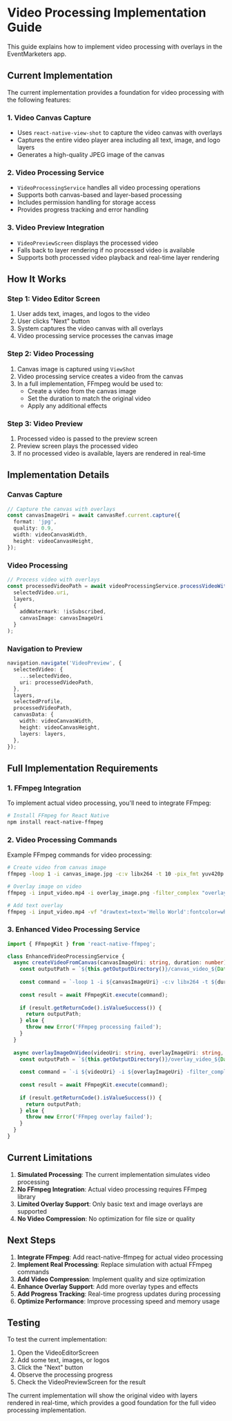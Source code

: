 # Video Processing Implementation Guide

This guide explains how to implement video processing with overlays in the EventMarketers app.

## Current Implementation

The current implementation provides a foundation for video processing with the following features:

### 1. Video Canvas Capture
- Uses `react-native-view-shot` to capture the video canvas with overlays
- Captures the entire video player area including all text, image, and logo layers
- Generates a high-quality JPEG image of the canvas

### 2. Video Processing Service
- `VideoProcessingService` handles all video processing operations
- Supports both canvas-based and layer-based processing
- Includes permission handling for storage access
- Provides progress tracking and error handling

### 3. Video Preview Integration
- `VideoPreviewScreen` displays the processed video
- Falls back to layer rendering if no processed video is available
- Supports both processed video playback and real-time layer rendering

## How It Works

### Step 1: Video Editor Screen
1. User adds text, images, and logos to the video
2. User clicks "Next" button
3. System captures the video canvas with all overlays
4. Video processing service processes the canvas image

### Step 2: Video Processing
1. Canvas image is captured using `ViewShot`
2. Video processing service creates a video from the canvas
3. In a full implementation, FFmpeg would be used to:
   - Create a video from the canvas image
   - Set the duration to match the original video
   - Apply any additional effects

### Step 3: Video Preview
1. Processed video is passed to the preview screen
2. Preview screen plays the processed video
3. If no processed video is available, layers are rendered in real-time

## Implementation Details

### Canvas Capture
```typescript
// Capture the canvas with overlays
const canvasImageUri = await canvasRef.current.capture({
  format: 'jpg',
  quality: 0.9,
  width: videoCanvasWidth,
  height: videoCanvasHeight,
});
```

### Video Processing
```typescript
// Process video with overlays
const processedVideoPath = await videoProcessingService.processVideoWithOverlays(
  selectedVideo.uri,
  layers,
  { 
    addWatermark: !isSubscribed,
    canvasImage: canvasImageUri
  }
);
```

### Navigation to Preview
```typescript
navigation.navigate('VideoPreview', {
  selectedVideo: {
    ...selectedVideo,
    uri: processedVideoPath,
  },
  layers,
  selectedProfile,
  processedVideoPath,
  canvasData: {
    width: videoCanvasWidth,
    height: videoCanvasHeight,
    layers: layers,
  },
});
```

## Full Implementation Requirements

### 1. FFmpeg Integration
To implement actual video processing, you'll need to integrate FFmpeg:

```bash
# Install FFmpeg for React Native
npm install react-native-ffmpeg
```

### 2. Video Processing Commands
Example FFmpeg commands for video processing:

```bash
# Create video from canvas image
ffmpeg -loop 1 -i canvas_image.jpg -c:v libx264 -t 10 -pix_fmt yuv420p output.mp4

# Overlay image on video
ffmpeg -i input_video.mp4 -i overlay_image.png -filter_complex "overlay=10:10" output.mp4

# Add text overlay
ffmpeg -i input_video.mp4 -vf "drawtext=text='Hello World':fontcolor=white:fontsize=24:x=10:y=10" output.mp4
```

### 3. Enhanced Video Processing Service
```typescript
import { FFmpegKit } from 'react-native-ffmpeg';

class EnhancedVideoProcessingService {
  async createVideoFromCanvas(canvasImageUri: string, duration: number): Promise<string> {
    const outputPath = `${this.getOutputDirectory()}/canvas_video_${Date.now()}.mp4`;
    
    const command = `-loop 1 -i ${canvasImageUri} -c:v libx264 -t ${duration} -pix_fmt yuv420p ${outputPath}`;
    
    const result = await FFmpegKit.execute(command);
    
    if (result.getReturnCode().isValueSuccess()) {
      return outputPath;
    } else {
      throw new Error('FFmpeg processing failed');
    }
  }
  
  async overlayImageOnVideo(videoUri: string, overlayImageUri: string, position: {x: number, y: number}): Promise<string> {
    const outputPath = `${this.getOutputDirectory()}/overlay_video_${Date.now()}.mp4`;
    
    const command = `-i ${videoUri} -i ${overlayImageUri} -filter_complex "overlay=${position.x}:${position.y}" ${outputPath}`;
    
    const result = await FFmpegKit.execute(command);
    
    if (result.getReturnCode().isValueSuccess()) {
      return outputPath;
    } else {
      throw new Error('FFmpeg overlay failed');
    }
  }
}
```

## Current Limitations

1. **Simulated Processing**: The current implementation simulates video processing
2. **No FFmpeg Integration**: Actual video processing requires FFmpeg library
3. **Limited Overlay Support**: Only basic text and image overlays are supported
4. **No Video Compression**: No optimization for file size or quality

## Next Steps

1. **Integrate FFmpeg**: Add react-native-ffmpeg for actual video processing
2. **Implement Real Processing**: Replace simulation with actual FFmpeg commands
3. **Add Video Compression**: Implement quality and size optimization
4. **Enhance Overlay Support**: Add more overlay types and effects
5. **Add Progress Tracking**: Real-time progress updates during processing
6. **Optimize Performance**: Improve processing speed and memory usage

## Testing

To test the current implementation:

1. Open the VideoEditorScreen
2. Add some text, images, or logos
3. Click the "Next" button
4. Observe the processing progress
5. Check the VideoPreviewScreen for the result

The current implementation will show the original video with layers rendered in real-time, which provides a good foundation for the full video processing implementation.
